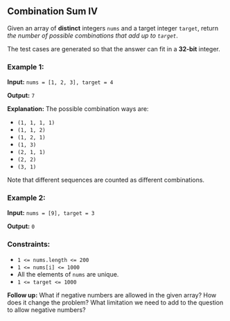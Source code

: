 <h2>Combination Sum IV</h2>


<p>Given an array of <b>distinct</b> integers <code>nums</code> and a target integer <code>target</code>, return 
<i>the number of possible combinations that add up to <code>target</code></i>.</p>

<p>The test cases are generated so that the answer can fit in a <b>32-bit</b> integer.</p>


<h3>Example 1:</h3>
<p><b>Input:</b> <code>nums = [1, 2, 3], target = 4</code></p>
<p><b>Output:</b> <code>7</code></p>
<p><b>Explanation:</b> The possible combination ways are:</p>
<ul>
    <li><code>(1, 1, 1, 1)</code></li>
    <li><code>(1, 1, 2)</code></li>
    <li><code>(1, 2, 1)</code></li>
    <li><code>(1, 3)</code></li>
    <li><code>(2, 1, 1)</code></li>
    <li><code>(2, 2)</code></li>
    <li><code>(3, 1)</code></li>
</ul>
<p>Note that different sequences are counted as different combinations.</p>


<h3>Example 2:</h3>
<p><b>Input:</b> <code>nums = [9], target = 3</code></p>
<p><b>Output:</b> <code>0</code></p>


<h3>Constraints:</h3>
<ul> 
    <li><code>1 <= nums.length <= 200</code></li>
    <li><code>1 <= nums[i] <= 1000</code></li>
    <li>All the elements of <code>nums</code> are unique.</li>
    <li><code>1 <= target <= 1000</code></li>
</ul>


<p><b>Follow up:</b> What if negative numbers are allowed in the given array? How does it change the problem? 
What limitation we need to add to the question to allow negative numbers?</p>